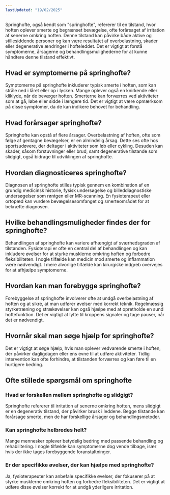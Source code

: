 ```yaml
---
lastUpdated: "19/02/2025"
---
```


Springhofte, også kendt som "springhofte", refererer til en tilstand, hvor hoften oplever smerte og begrænset bevægelse, ofte forårsaget af irritation af senerne omkring hoften. Denne tilstand kan påvirke både aktive og stillesiddende personer og kan være resultatet af overbelastning, skader eller degenerative ændringer i hofteleddet. Det er vigtigt at forstå symptomerne, årsagerne og behandlingsmulighederne for at kunne håndtere denne tilstand effektivt.

## Hvad er symptomerne på springhofte?

Symptomerne på springhofte inkluderer typisk smerte i hoften, som kan stråle ned i låret eller op i lysken. Mange oplever også en knirkende eller kliklyde, når de bevæger hoften. Smerterne kan forværres ved aktiviteter som at gå, løbe eller sidde i længere tid. Det er vigtigt at være opmærksom på disse symptomer, da de kan indikere behovet for behandling.

## Hvad forårsager springhofte?

Springhofte kan opstå af flere årsager. Overbelastning af hoften, ofte som følge af gentagne bevægelser, er en almindelig årsag. Dette ses ofte hos sportsudøvere, der deltager i aktiviteter som løb eller cykling. Desuden kan skader, såsom forstuvninger eller brud, samt degenerative tilstande som slidgigt, også bidrage til udviklingen af springhofte.

## Hvordan diagnosticeres springhofte?

Diagnosen af springhofte stilles typisk gennem en kombination af en grundig medicinsk historie, fysisk undersøgelse og billeddiagnostiske undersøgelser som røntgen eller MR-scanning. En fysioterapeut eller ortopæd kan vurdere bevægelsesomfanget og smerteområdet for at bekræfte diagnosen.

## Hvilke behandlingsmuligheder findes der for springhofte?

Behandlingen af springhofte kan variere afhængigt af sværhedsgraden af tilstanden. Fysioterapi er ofte en central del af behandlingen og kan inkludere øvelser for at styrke musklerne omkring hoften og forbedre fleksibiliteten. I nogle tilfælde kan medicin mod smerte og inflammation være nødvendigt. I mere alvorlige tilfælde kan kirurgiske indgreb overvejes for at afhjælpe symptomerne.

## Hvordan kan man forebygge springhofte?

Forebyggelse af springhofte involverer ofte at undgå overbelastning af hoften og at sikre, at man udfører øvelser med korrekt teknik. Regelmæssig styrketræning og strækøvelser kan også hjælpe med at opretholde en sund hoftefunktion. Det er vigtigt at lytte til kroppens signaler og tage pauser, når det er nødvendigt.

## Hvornår skal man søge hjælp for springhofte?

Det er vigtigt at søge hjælp, hvis man oplever vedvarende smerte i hoften, der påvirker dagligdagen eller ens evne til at udføre aktiviteter. Tidlig intervention kan ofte forhindre, at tilstanden forværres og kan føre til en hurtigere bedring.

## Ofte stillede spørgsmål om springhofte

### Hvad er forskellen mellem springhofte og slidgigt?

Springhofte refererer til irritation af senerne omkring hoften, mens slidgigt er en degenerativ tilstand, der påvirker brusk i leddene. Begge tilstande kan forårsage smerte, men de har forskellige årsager og behandlingsmetoder.

### Kan springhofte helbredes helt?

Mange mennesker oplever betydelig bedring med passende behandling og rehabilitering. I nogle tilfælde kan symptomerne dog vende tilbage, især hvis der ikke tages forebyggende foranstaltninger.

### Er der specifikke øvelser, der kan hjælpe med springhofte?

Ja, fysioterapeuter kan anbefale specifikke øvelser, der fokuserer på at styrke musklerne omkring hoften og forbedre fleksibiliteten. Det er vigtigt at udføre disse øvelser korrekt for at undgå yderligere irritation.
